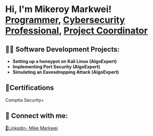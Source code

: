 <h1>Hi, I'm Mikeroy Markwei! <br/><a href="https://github.com/joshmadakor1">Programmer</a>, <a href="https://www.linkedin.com/in/joshmadakor/">Cybersecurity Professional</a>, <a href="https://www.youtube.com/c/joshmadakor">Project Coordinator</a></h1>

<h2>👨‍💻 Software Development Projects:</h2>

- <b>Setting up a honeypot on Kali Linux (AlgoExpert)</b>
- <b>Implementing Port Security (AlgoExpert)</b>
- <b>Simulating an Eavesdropping Attack (AlgoExpert)</b>

<h2>📑Certifications </h2>
Comptia Security+ 

<h2> 🤳 Connect with me:</h2>


[🔗Linkedin- Mike Markwei](https://www.linkedin.com/in/mike-m-655627119/)



[linkedin]: https://linkedin.com/in/joshmadakor

<!--
**joshmadakor1/joshmadakor1** is a ✨ _special_ ✨ repository because its `README.md` (this file) appears on your GitHub profile.

Here are some ideas to get you started:

- 🔭 I’m currently working on ...
- 🌱 I’m currently learning ...
- 👯 I’m looking to collaborate on ...
- 🤔 I’m looking for help with ...
- 💬 Ask me about ...
- 📫 How to reach me: ...
- 😄 Pronouns: ...
- ⚡ Fun fact: ...
-->
